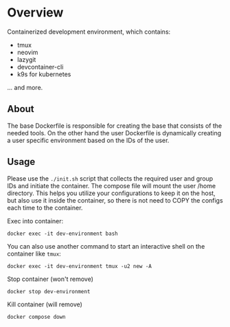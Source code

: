 # Overview
Containerized development environment, which contains: 
- tmux
- neovim
- lazygit
- devcontainer-cli 
- k9s for kubernetes

... and more.

## About
The base Dockerfile is responsible for creating the base that consists of the needed tools. On the other hand the user Dockerfile is dynamically creating a user specific environment based on the IDs of the user.

## Usage
Please use the `./init.sh` script that collects the required user and group IDs and initiate the container. The compose file will mount the user /home directory. This helps you utilize your configurations to keep it on the host, but also use it inside the container, so there is not need to COPY the configs each time to the container.

Exec into container:
```
docker exec -it dev-environment bash
```

You can also use another command to start an interactive shell on the container like `tmux`:
```
docker exec -it dev-environment tmux -u2 new -A
```

Stop container (won't remove)
```
docker stop dev-environment
```

Kill container (will remove)
```
docker compose down
```

